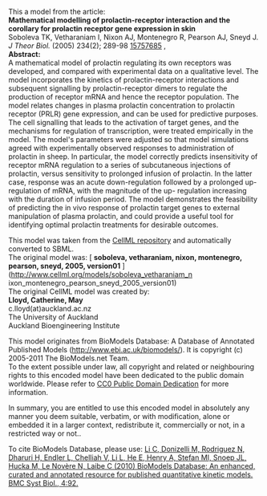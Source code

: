 

This a model from the article:  
**Mathematical modelling of prolactin-receptor interaction and the corollary for prolactin receptor gene expression in skin**   
Soboleva TK, Vetharaniam I, Nixon AJ, Montenegro R, Pearson AJ, Sneyd J. _J
Theor Biol._ (2005) 234(2); 289-98
[15757685](http://www.ncbi.nlm.nih.gov/pubmed/15757685) ,  
**Abstract:**   
A mathematical model of prolactin regulating its own receptors was developed,
and compared with experimental data on a qualitative level. The model
incorporates the kinetics of prolactin-receptor interactions and subsequent
signalling by prolactin-receptor dimers to regulate the production of receptor
mRNA and hence the receptor population. The model relates changes in plasma
prolactin concentration to prolactin receptor (PRLR) gene expression, and can
be used for predictive purposes. The cell signalling that leads to the
activation of target genes, and the mechanisms for regulation of
transcription, were treated empirically in the model. The model's parameters
were adjusted so that model simulations agreed with experimentally observed
responses to administration of prolactin in sheep. In particular, the model
correctly predicts insensitivity of receptor mRNA regulation to a series of
subcutaneous injections of prolactin, versus sensitivity to prolonged infusion
of prolactin. In the latter case, response was an acute down-regulation
followed by a prolonged up-regulation of mRNA, with the magnitude of the up-
regulation increasing with the duration of infusion period. The model
demonstrates the feasibility of predicting the in vivo response of prolactin
target genes to external manipulation of plasma prolactin, and could provide a
useful tool for identifying optimal prolactin treatments for desirable
outcomes.

This model was taken from the [CellML
repository](http://www.cellml.org/models) and automatically converted to SBML.  
The original model was: [ **soboleva, vetharaniam, nixon, montenegro, pearson,
sneyd, 2005, version01** ](http://www.cellml.org/models/soboleva_vetharaniam_n
ixon_montenegro_pearson_sneyd_2005_version01)  
The original CellML model was created by:  
**Lloyd, Catherine, May**   
c.lloyd(at)auckland.ac.nz  
The University of Auckland  
Auckland Bioengineering Institute  

This model originates from BioModels Database: A Database of Annotated
Published Models (http://www.ebi.ac.uk/biomodels/). It is copyright (c)
2005-2011 The BioModels.net Team.  
To the extent possible under law, all copyright and related or neighbouring
rights to this encoded model have been dedicated to the public domain
worldwide. Please refer to [CC0 Public Domain
Dedication](http://creativecommons.org/publicdomain/zero/1.0/) for more
information.

In summary, you are entitled to use this encoded model in absolutely any
manner you deem suitable, verbatim, or with modification, alone or embedded it
in a larger context, redistribute it, commercially or not, in a restricted way
or not..  
  
To cite BioModels Database, please use: [Li C, Donizelli M, Rodriguez N,
Dharuri H, Endler L, Chelliah V, Li L, He E, Henry A, Stefan MI, Snoep JL,
Hucka M, Le Novère N, Laibe C (2010) BioModels Database: An enhanced, curated
and annotated resource for published quantitative kinetic models. BMC Syst
Biol., 4:92.](http://www.ncbi.nlm.nih.gov/pubmed/20587024)

